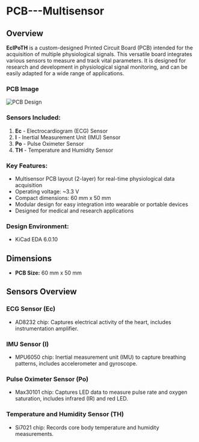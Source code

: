 # PCB---Multisensor

## Overview

**EcIPoTH** is a custom-designed Printed Circuit Board (PCB) intended for the acquisition of multiple physiological signals. This versatile board integrates various sensors to measure and track vital parameters. It is designed for research and development in physiological signal monitoring, and can be easily adapted for a wide range of applications.

### PCB Image
![PCB Design](Diagrams/EcIPoTH_device.jpg)

### Sensors Included:
1. **Ec** - Electrocardiogram (ECG) Sensor
2. **I** - Inertial Measurement Unit (IMU) Sensor
3. **Po** - Pulse Oximeter Sensor
4. **TH** - Temperature and Humidity Sensor

### Key Features:
- Multisensor PCB layout (2-layer) for real-time physiological data acquisition
- Operating voltage: ~3.3 V
- Compact dimensions: 60 mm x 50 mm
- Modular design for easy integration into wearable or portable devices
- Designed for medical and research applications

### Design Environment:
- KiCad EDA 6.0.10

## Dimensions

- **PCB Size:** 60 mm x 50 mm

## Sensors Overview

### ECG Sensor (Ec)
- AD8232 chip: Captures electrical activity of the heart, includes instrumentation amplifier.
  
### IMU Sensor (I)
- MPU6050 chip: Inertial measurement unit (IMU) to capture breathing patterns, includes accelerometer and gyroscope.

### Pulse Oximeter Sensor (Po)
- Max30101 chip: Captures LED data to measure pulse rate and oxygen saturation, includes infrared (IR) and red LED.

### Temperature and Humidity Sensor (TH)
- Si7021 chip: Records core body temperature and humidity measurements.


